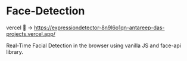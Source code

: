 # Face-Detection 
vercel 🔗 -> https://expressiondetector-8n9l6o1qn-antareep-das-projects.vercel.app/

Real-Time Facial Detection in the browser using vanilla JS and face-api library.

